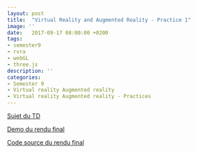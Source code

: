 ```yaml
---
layout: post
title:  "Virtual Reality and Augmented Reality - Practice 1"
image: ''
date:   2017-09-17 08:00:00 +0200
tags: 
- semester9 
- rvra
- webGL
- three.js
description: ''
categories:
- Semester 9
- Virtual reality Augmented reality
- Virtual reality Augmented reality - Practices
---
```


[Sujet du TD](http://www.labri.fr/perso/pbenard/teaching/rvra/td1.html)

[Demo du rendu final](/demo/rvra-td1/)

[Code source du rendu final]()


